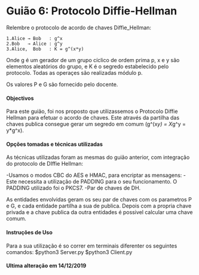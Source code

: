 # Guião 6: Protocolo Diffie-Hellman

Relembre o protocolo de acordo de chaves Diffie_Hellman:

    1.Alice → Bob   : g^x
    2.Bob   → Alice : g^y
    3.Alice,  Bob   : K = g^(x*y)

Onde g é um gerador de um grupo cíclico de ordem prima p, x e y são elementos aleatórios do grupo, e K é o segredo estabelecido pelo protocolo. Todas as operaçes são realizadas módulo p.

Os valores P e G são fornecido pelo docente.

#### Objectivos 

Para este guião, foi nos proposto que utilizassemos o Protocolo Diffie Hellman para efetuar o acordo de chaves. Este através da partilha das chaves publica consegue gerar um segredo em comum (g^(x*y) = X*g^y = y*g^x).

#### Opções tomadas e técnicas utilizadas

As técnicas utilizadas foram as mesmas do guião anterior, com integração do protocolo de DIffie Hellman:

-Usamos o modos CBC do AES e HMAC, para encriptar as mensagens:
    -Este necessita a utilização de PADDING para o seu funcionamento. O PADDING  utilizado foi o PKCS7.
-Par de chaves de DH.

As entidades envolvidas geram os seu par de chaves com os parametros P e G, e cada entidade partilha a sua de publica.
Depois com a propria chave privada e a chave publica da outra entidades é possivel calcular uma chave comum.


#### Instruções de Uso

Para a sua utilização é so correr em terminais diferenter os seguintes comandos:
$python3 Server.py
$python3 Client.py


#### Ultima alteração em 14/12/2019